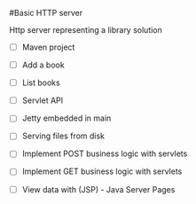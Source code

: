 #Basic HTTP server 

Http server representing a library solution

* [ ] Maven project
* [ ] Add a book
* [ ] List books
* [ ] Servlet API
* [ ] Jetty embedded in main
* [ ] Serving files from disk
* [ ] Implement POST business logic with servlets
* [ ] Implement GET business logic with servlets
* [ ] View data with (JSP) - Java Server Pages

